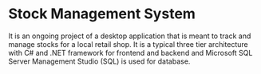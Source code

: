 # Stock Management System
It is an ongoing project of a desktop application that is meant to track and manage stocks for a local retail shop. It is a typical three tier architecture with C# and .NET framework for frontend and backend and Microsoft SQL Server Management Studio (SQL) is used for database.
